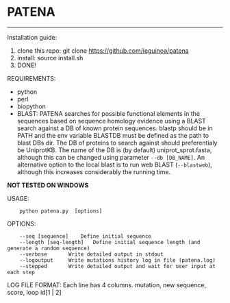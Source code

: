 # PATENA


--------------------------------------------------------------------------

Installation guide:

1. clone this repo: git clone https://github.com/ieguinoa/patena
1. install: source install.sh
1. DONE!

REQUIREMENTS: 
* python
* perl
* biopython
* BLAST: PATENA searches for possible functional elements in the sequences based on sequence homology evidence using a BLAST search against a DB of known protein sequences. blastp should be in PATH and the env variable BLASTDB must be defined as the path to blast DBs dir. The DB of proteins to search against should preferentialy be UniprotKB. The name of the DB is (by default) uniprot_sprot.fasta, although this can be changed using parameter `--db [DB_NAME]`. An alternative option to the local blast is to run web BLAST (`--blastweb`), although this increases considerably the running time.


**NOT TESTED ON WINDOWS**


USAGE:   
```
	python patena.py  [options]
```

OPTIONS:
```	
	--seq [sequence]	Define initial sequence
	--length [seq-length]   Define initial sequence length (and generate a random sequence)
	--verbose		Write detailed output in stdout
	--logoutput		Write mutations history log in file (patena.log)
	--stepped 		Write detailed output and wait for user input at each step
```



LOG FILE FORMAT:
	Each line has 4 columns. mutation, new sequence, score, loop id[1 | 2]

     

